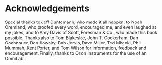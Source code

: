 # Acknowledgements

Special thanks to Jeff Duntemann, who made it all happen, to Noah Oremland, who proofed every word, encouraged me, and even laughed at my jokes, and to Amy Davis of Scott, Foresman & Co., who made this book possible. Thanks also to Tom Blakeslee, John T. Cockerham, Dan Gochnauer, Dan Illowsky, Bob Jervis, Dave Miller, Ted Mirecki, Phil Mummah, Kent Porter, and Tom Wilson for information, feedback and encouragement. Finally, thanks to Orion Instruments for the use of an OmniLab.
